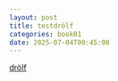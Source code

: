 ```yaml
---
layout: post
title: testdrölf
categories: book01
date: 2025-07-04T00:45:00
---
```

[drölf](https://share.deutschlandradio.de/dlf-audiothek-audio-teilen.html?audio_id=dira_DRK_99a0d31f)
